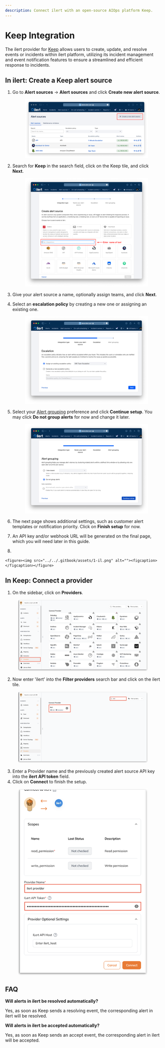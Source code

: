 ```yaml
---
description: Connect ilert with an open-source AIOps platform Keep.
---
```


# Keep Integration

The ilert provider for [Keep](https://docs.keephq.dev/overview/introduction) allows users to create, update, and resolve events or incidents within ilert platform, utilizing its incident management and event notification features to ensure a streamlined and efficient response to incidents.

## In ilert: Create a Keep alert source <a href="#create-alarm-source" id="create-alarm-source"></a>

1.  Go to **Alert sources** -> **Alert sources** and click **Create new alert source**.

    <figure><img src="../../.gitbook/assets/Screenshot 2023-08-28 at 10.21.10.png" alt=""><figcaption></figcaption></figure>
2.  Search for **Keep** in the search field, click on the Keep tile, and click **Next**.&#x20;

    <figure><img src="../../.gitbook/assets/Screenshot 2023-08-28 at 10.24.23.png" alt=""><figcaption></figcaption></figure>
3. Give your alert source a name, optionally assign teams, and click **Next**.
4.  Select an **escalation policy** by creating a new one or assigning an existing one.

    <figure><img src="../../.gitbook/assets/Screenshot 2023-08-28 at 11.37.47.png" alt=""><figcaption></figcaption></figure>
5.  Select your [Alert grouping](../../alerting/alert-sources.md#alert-grouping) preference and click **Continue setup**. You may click **Do not group alerts** for now and change it later.&#x20;

    <figure><img src="../../.gitbook/assets/Screenshot 2023-08-28 at 11.38.24.png" alt=""><figcaption></figcaption></figure>
6. The next page shows additional settings, such as customer alert templates or notification priority. Click on **Finish setup** for now.
7. An API key and/or webhook URL will be generated on the final page, which you will need later in this guide.
8.

    <figure><img src="../../.gitbook/assets/1-il.png" alt=""><figcaption></figcaption></figure>

## In Keep: Connect a provider

1. On the sidebar, click on **Providers**.

<figure><img src="../../.gitbook/assets/1 (13).png" alt="" width="563"><figcaption></figcaption></figure>

2. Now enter 'ilert' into the **Filter providers** search bar and click on the ilert tile.

<figure><img src="../../.gitbook/assets/2 (11).png" alt="" width="563"><figcaption></figcaption></figure>

3. Enter a Provider name and the previously created alert source API key into the **ilert API token** field.
4. Click on **Connect** to finish the setup.

<figure><img src="../../.gitbook/assets/3 (10).png" alt="" width="563"><figcaption></figcaption></figure>

## FAQ <a href="#faq" id="faq"></a>

**Will alerts in ilert be resolved automatically?**

Yes, as soon as Keep sends a resolving event, the corresponding alert in ilert will be resolved.

**Will alerts in ilert be accepted automatically?**

Yes, as soon as Keep sends an accept event, the corresponding alert in ilert will be accepted.

